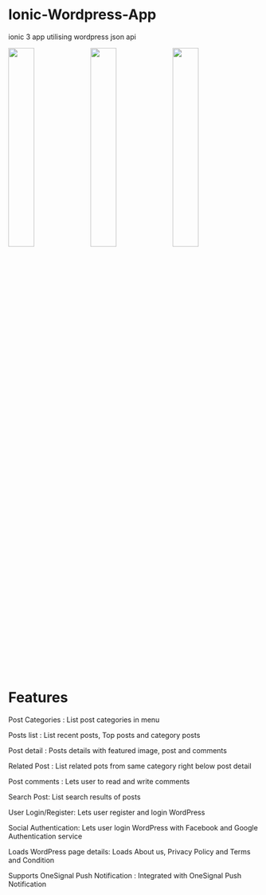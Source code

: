 # Ionic-Wordpress-App
ionic 3 app utilising wordpress json api


<p float="left">
  <img src="https://github.com/Henry-Asante/Ionic-Wordpress-App/blob/master/Screenshot_20181201-162000.png" width="32%" />
  <img src="https://github.com/Henry-Asante/Ionic-Wordpress-App/blob/master/Screenshot_20181128-202030.png" width="32%" /> 
  <img src="https://github.com/Henry-Asante/Ionic-Wordpress-App/blob/master/Screenshot_20181129-120402.png" width="32%" />
</p>


# Features 

Post Categories : List post categories in menu 

Posts list : List recent posts, Top posts and category posts 

Post detail : Posts details with featured image, post and comments 

Related Post : List related pots from same category right below post detail 

Post comments : Lets user to read and write comments 

Search Post: List search results of posts 

User Login/Register: Lets user register and login WordPress 

Social Authentication: Lets user login WordPress with Facebook and Google Authentication service 

Loads WordPress page details: Loads About us, Privacy Policy and Terms and Condition 

Supports OneSignal Push Notification : Integrated with OneSignal Push Notification 
